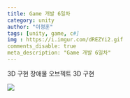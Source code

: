 ```yaml
---
title: Game 개발 6일차
category: unity
author: "이정훈"
tags: [unity, game, c#]
img : https://i.imgur.com/dREZYi2.gif
comments_disable: true
meta_description: "Game 개발 6일차"
---
```


3D 구현
장애물 오브젝트 3D 구현

![](https://i.imgur.com/Q5J1ANJ.gif)

